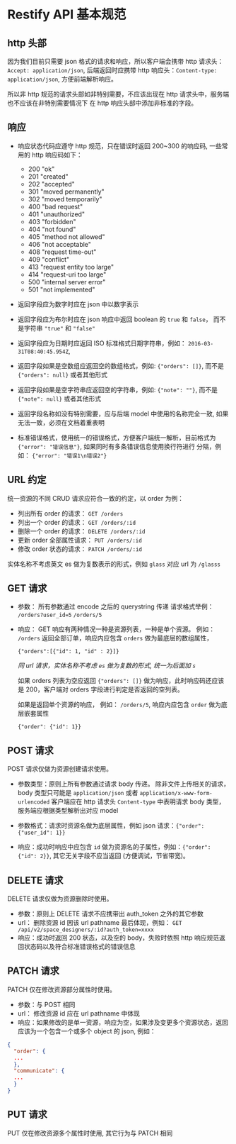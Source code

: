 # Restify API 基本规范

## http 头部

因为我们目前只需要 json 格式的请求和响应，所以客户端会携带 http 请求头：`Accept: application/json`,
后端返回时应携带 http 响应头：`Content-type: application/json`, 方便前端解析响应。

所以非 http 规范的请求头部如非特别需要，不应该出现在 http 请求头中，服务端也不应该在非特别需要情况下
在 http 响应头部中添加非标准的字段。


## 响应

* 响应状态代码应遵守 http 规范，只在错误时返回 200~300 的响应码, 一些常用的 http 响应码如下：

    * 200 "ok"
    * 201 "created"
    * 202 "accepted"
    * 301 "moved permanently"
    * 302 "moved temporarily"
    * 400 "bad request"
    * 401 "unauthorized"
    * 403 "forbidden"
    * 404 "not found"
    * 405 "method not allowed"
    * 406 "not acceptable"
    * 408 "request time-out"
    * 409 "conflict"
    * 413 "request entity too large"
    * 414 "request-uri too large"
    * 500 "internal server error"
    * 501 "not implemented"

* 返回字段应为数字时应在 json 中以数字表示
* 返回字段应为布尔时应在 json 响应中返回 boolean 的 `true` 和 `false`， 而不是字符串 `"true"` 和 `"false"`
* 返回字段应为日期时应返回 ISO 标准格式日期字符串，例如： `2016-03-31T08:40:45.954Z`,
* 返回字段如果是空数组应返回空的数组格式，例如: `{"orders": []}`, 而不是 `{"orders": null}` 或者其他形式
* 返回字段如果是空字符串应返回空的字符串，例如: `{"note": ""}`, 而不是 `{"note": null}` 或者其他形式
* 返回字段名称如没有特别需要，应与后端 model 中使用的名称完全一致, 如果无法一致，必须在文档着重表明

* 标准错误格式，使用统一的错误格式，方便客户端统一解析，目前格式为 `{"error": "错误信息"}`, 如果同时有多条错误信息使用换行符进行
  分隔，例如： `{"error": "错误1\n错误2"}`

## URL 约定

统一资源的不同 CRUD 请求应符合一致的约定，以 order 为例：

* 列出所有 order 的请求： `GET /orders`
* 列出一个 order 的请求： `GET /orders/:id`
* 删除一个 order 的请求： `DELETE /orders/:id`
* 更新 order 全部属性请求： `PUT /orders/:id`
* 修改 order 状态的请求： `PATCH /orders/:id`

实体名称不考虑英文 es 做为复数表示的形式，例如 `glass` 对应 url 为 `/glasss`

## GET 请求

* 参数： 所有参数通过 encode 之后的 querystring 传递
  请求格式举例： `/orders?user_id=5` `/orders/5`

* 响应： GET 响应有两种情况一种是资源列表，一种是单个资源。 
  例如： `/orders` 返回全部订单，响应内应包含 `orders` 做为最底层的数组属性，

    `{"orders":[{"id": 1, "id" : 2}]}`

  _同 url 请求，实体名称不考虑 `es` 做为复数的形式, 统一为后面加 `s`_

  如果 orders 列表为空应返回 `{"orders": []}` 做为响应，此时响应码还应该是 200，客户端对 orders 字段进行判定是否返回的空列表。

  如果是返回单个资源的响应， 例如： `/orders/5`, 响应内应包含 `order` 做为底层嵌套属性

    `{"order": {"id": 1}}`

## POST 请求

POST 请求仅做为资源创建请求使用。

* 参数类型：原则上所有参数通过请求 body 传递。 除非文件上传相关的请求，body 类型只可能是 `application/json` 或者 `application/x-www-form-urlencoded`
  客户端应在 http 请求头 `Content-type` 中表明请求 body 类型， 服务端应根据类型解析出对应 model

* 参数格式：请求时资源名做为底层属性，例如 json 请求：`{"order": {"user_id": 1}}`
* 响应：成功时响应中应包含 `id` 做为资源名的子属性，例如：`{"order": {"id": 2}}`, 其它无关字段不应当返回 (方便调试，节省带宽)。

## DELETE 请求

DELETE 请求仅做为资源删除时使用。

* 参数：原则上 DELETE 请求不应携带出 auth_token 之外的其它参数
* url： 删除资源 id 因该 url pathname 最后体现，例如： `GET /api/v2/space_designers/:id?auth_token=xxxx`
* 响应：成功时返回 200 状态，以及空的 body，失败时依照 http 响应规范返回状态码以及符合标准错误格式的错误信息

## PATCH 请求

PATCH 仅在修改资源部分属性时使用。

* 参数：与 POST 相同
* url： 修改资源 id 应在 url pathname 中体现
* 响应：如果修改的是单一资源，响应为空，如果涉及变更多个资源状态，返回应该为一个包含一个或多个 object 的 json, 例如：

``` json
{
  "order": {
  ...
  },
  "communicate": {
  ...
  }
}
```

## PUT 请求

PUT 仅在修改资源多个属性时使用, 其它行为与 PATCH 相同
